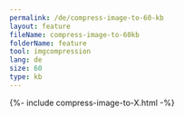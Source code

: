 ```yaml
---
permalink: /de/compress-image-to-60-kb
layout: feature
fileName: compress-image-to-60kb
folderName: feature
tool: imgcompression
lang: de
size: 60
type: kb
---
```


{%- include compress-image-to-X.html -%}

